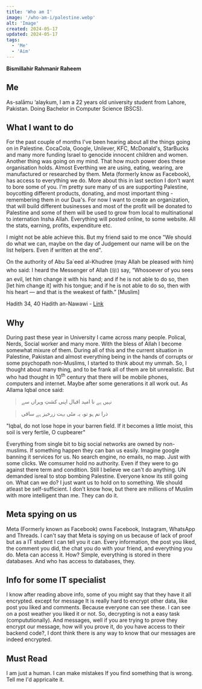 ```yaml
---
title: 'Who am I'
image: '/who-am-i/palestine.webp'
alt: 'Image'
created: 2024-05-17
updated: 2024-05-17
tags:
  - 'Me'
  - 'Aim'
---
```


**Bismillahir Rahmanir Raheem**

## Me

As-salāmu ‘alaykum, I am a 22 years old university student from Lahore, Pakistan. Doing Bachelor in Computer Science (BSCS).

## What I want to do

For the past couple of months I've been hearing about all the things going on in Palestine. CocaCola, Google, Unilever, KFC, McDonald's, StarBucks and many more funding Israel to genocide innocent children and women. Another thing was going on my mind. That how much power does these organisation holds. Almost Everthing we are using, eating, wearing, are manufactured or researched by them. Meta (formerly know as Facebook), has access to everything we do. More about this in last section I don't want to bore some of you. I'm pretty sure many of us are supporting Palestine, boycotting different products, donating, and most important thing - remembering them in our Dua's. For now I want to create an organization, that will build different businesses and most of the profit will be donated to Palestine and some of them will be used to grow from local to multinational to internation Insha Allah. Everything will posted online, to some website. All the stats, earning, profits, expenditure etc.

I might not be able achieve this. But my friend said to me once "We should do what we can, maybe on the day of Judgement our name will be on the list helpers. Even if written at the end".

On the authority of Abu Sa`eed al-Khudree (may Allah be pleased with him) who said: I heard the Messenger of Allah (ﷺ) say, “Whosoever of you sees an evil, let him change it with his hand; and if he is not able to do so, then [let him change it] with his tongue; and if he is not able to do so, then with his heart — and that is the weakest of faith.”
[Muslim]

Hadith 34, 40 Hadith an-Nawawi - [Link](https://sunnah.com/nawawi40:34)

## Why

During past these year in University I came across many people. Polical, Nerds, Social worker and many more. With the bless of Allah I become somewhat mixure of them. During all of this and the current situation in Palestine, Pakistan and almost everything being in the hands of corrupts or some psychopath non-Muslims, I started to think about my ummah. So, I thought about many thing, and to be frank all of them are bit unrealistic. But who had thought in 10<sup>th</sup> century that there will be mobile phones, computers and internet. Maybe after some generations it all work out. As Allama Iqbal once said:

> نہیں ہے نا امید اقبال اپنی کشتِ ویراں سے

> ذرا نم ہو تو، یہ مٹی بہت زرخیز ہے ساقی

"Iqbal, do not lose hope in your barren field. If it becomes a little moist, this soil is very fertile, O cupbearer"

Everything from single bit to big social networks are owned by non-muslims. If something happen they can ban us easily. Imagine google banning it services for us. No search engine, no emails, no map. Just with some clicks. We comsumer hold no authority. Even if they were to go against there term and condition. Still I believe we can't do anything. UN demanded isreal to stop bombing Palestine. Everyone know its still going on. What can we do? I just want us to hold on to something. We should atleast be self-sufficient. I don't know how, but there are millions of Muslim with more intelligent than me. They can do it.

## Meta spying on us

Meta (Formerly known as Facebook) owns Facebook, Instagram, WhatsApp and Threads. I can't say that Meta is spying on us because of lack of proof but as a IT student I can tell you it can. Every information, the post you liked, the comment you did, the chat you do with your friend, and everything you do. Meta can access it. How? Simple, everything is stored in there databases. And who has access to databases, they.

## Info for some IT specialist

I know after reading above info, some of you might say that they have it all encrypted. except for message It is really hard to encrypt other data, like post you liked and comments. Because everyone can see these. I can see on a post weather you liked it or not. So, decrypting is not a easy task (compututionally). And messages, well if you are trying to prove they encrypt our message, how will you prove it, do you have access to their backend code?, I dont think there is any way to know that our messages are indeed encrypted.

## Must Read

I am just a human. I can make mistakes If you find something that is wrong. Tell me I'd appricaite it.
